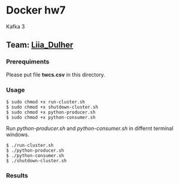 # Docker hw7
Kafka 3

## Team: [Liia_Dulher](https://github.com/LiiaDulher)

### Prerequiments
Please put file <b>twcs.csv</b> in this directory.

### Usage
````
$ sudo chmod +x run-cluster.sh
$ sudo chmod +x shutdown-cluster.sh
$ sudo chmod +x python-producer.sh
$ sudo chmod +x python-consumer.sh
````
Run <i>python-producer.sh</i> and <i>python-consumer.sh</i> in differnt terminal windows.
````
$ ./run-cluster.sh
$ ./python-producer.sh
$ ./python-consumer.sh
$ ./shutdown-cluster.sh
````

### Results

